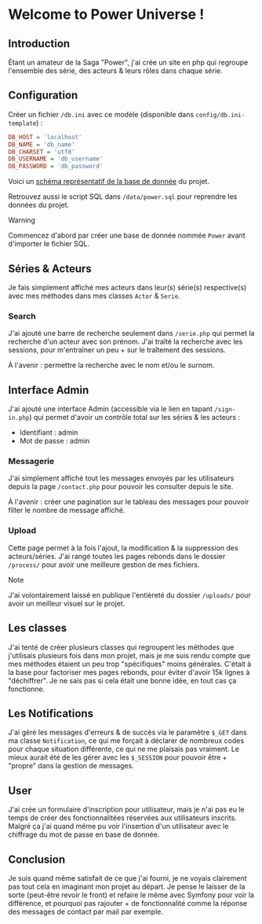 # Welcome to Power Universe !

## Introduction

Étant un amateur de la Saga "Power", j'ai crée un site en php qui regroupe l'ensemble des série, des acteurs & leurs rôles dans chaque série.

## Configuration

Créer un fichier `/db.ini` avec ce modèle (disponible dans `config/db.ini-template`) :

```ini
DB_HOST = 'localhost'
DB_NAME = 'db_name'
DB_CHARSET = 'utf8'
DB_USERNAME = 'db_username'
DB_PASSWORD = 'db_password'
```

Voici un [schéma représentatif de la base de donnée](<bdd.png>) du projet.

Retrouvez aussi le script SQL dans `/data/power.sql` pour reprendre les données du projet.
> [!WARNING]
> Commencez d'abord par créer une base de donnée nommée `Power` avant d'importer le fichier SQL.

## Séries & Acteurs

Je fais simplement affiché mes acteurs dans leur(s) série(s) respective(s) avec mes méthodes dans mes classes `Actor` & `Serie`.

### Search

J'ai ajouté une barre de recherche seulement dans `/serie.php` qui permet la recherche d'un acteur avec son prénom. J'ai traîté la recherche avec les sessions, pour m'entraîner un peu + sur le traîtement des sessions.

À l'avenir : permettre la recherche avec le nom et/ou le surnom.

## Interface Admin

J'ai ajouté une interface Admin (accessible via le lien en tapant `/sign-in.php`) qui permet d'avoir un contrôle total sur les séries & les acteurs :
- Identifiant : admin
- Mot de passe : admin

### Messagerie 

J'ai simplement affiché tout les messages envoyés par les utilisateurs depuis la page `/contact.php` pour pouvoir les consulter depuis le site.

À l'avenir : créer une pagination sur le tableau des messages pour pouvoir filter le nombre de message affiché.

### Upload

Cette page permet à la fois l'ajout, la modification & la suppression des acteurs/séries. J'ai rangé toutes les pages rebonds dans le dossier `/process/` pour avoir une meilleure gestion de mes fichiers.

> [!NOTE]
> J'ai volontairement laissé en publique l'entièreté du dossier `/uploads/` pour avoir un meilleur visuel sur le projet.

## Les classes

J'ai tenté de créer plusieurs classes qui regroupent les méthodes que j'utilisais plusieurs fois dans mon projet, mais je me suis rendu compte que mes méthodes étaient un peu trop "spécifiques" moins générales. C'était à la base pour factoriser mes pages rebonds, pour éviter d'avoir 15k lignes à "déchiffrer". Je ne sais pas si cela était une bonne idée, en tout cas ça fonctionne.

## Les Notifications

J'ai géré les messages d'erreurs & de succès via le paramètre `$_GET` dans ma classe `Notification`, ce qui me forçait à déclarer de nombreux codes pour chaque situation différente, ce qui ne me plaisais pas vraiment. Le mieux aurait été de les gérer avec les `$_SESSION` pour pouvoir être + "propre" dans la gestion de messages.

## User

J'ai crée un formulaire d'inscription pour utilisateur, mais je n'ai pas eu le temps de créer des fonctionnalitées réservées aux utilisateurs inscrits. Malgré ça j'ai quand même pu voir l'insertion d'un utilisateur avec le chiffrage du mot de passe en base de donnée.

## Conclusion

Je suis quand même satisfait de ce que j'ai fourni, je ne voyais clairement pas tout cela en imaginant mon projet au départ. Je pense le laisser de la sorte (peut-être revoir le front) et refaire le même avec Symfony pour voir la différence, et pourquoi pas rajouter + de fonctionnalité comme la réponse des messages de contact par mail par exemple.